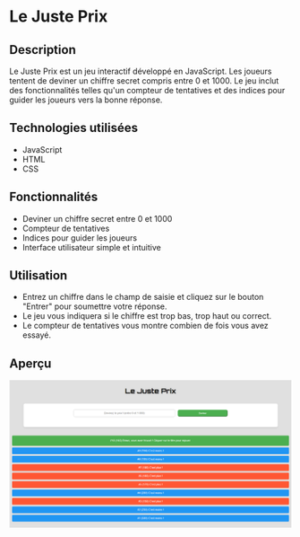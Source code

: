 # Le Juste Prix

## Description

Le Juste Prix est un jeu interactif développé en JavaScript. Les joueurs tentent de deviner un chiffre secret compris entre 0 et 1000. Le jeu inclut des fonctionnalités telles qu'un compteur de tentatives et des indices pour guider les joueurs vers la bonne réponse.

## Technologies utilisées

- JavaScript
- HTML
- CSS

## Fonctionnalités

- Deviner un chiffre secret entre 0 et 1000
- Compteur de tentatives
- Indices pour guider les joueurs
- Interface utilisateur simple et intuitive

## Utilisation

- Entrez un chiffre dans le champ de saisie et cliquez sur le bouton "Entrer" pour soumettre votre réponse.
- Le jeu vous indiquera si le chiffre est trop bas, trop haut ou correct.
- Le compteur de tentatives vous montre combien de fois vous avez essayé.

## Aperçu

![Aperçu du jeu Le Juste Prix](/assets/juste-prix.png)
